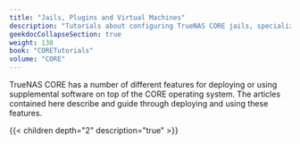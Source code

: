 ```yaml
---
title: "Jails, Plugins and Virtual Machines"
description: "Tutorials about configuring TrueNAS CORE jails, specialized jails called plugins, and virtual machines for full operating system deployments."
geekdocCollapseSection: true
weight: 130
book: "CORETutorials"
volume: "CORE"
---
```


TrueNAS CORE has a number of different features for deploying or using supplemental software on top of the CORE operating system.
The articles contained here describe and guide through deploying and using these features.

{{< children depth="2" description="true" >}}
